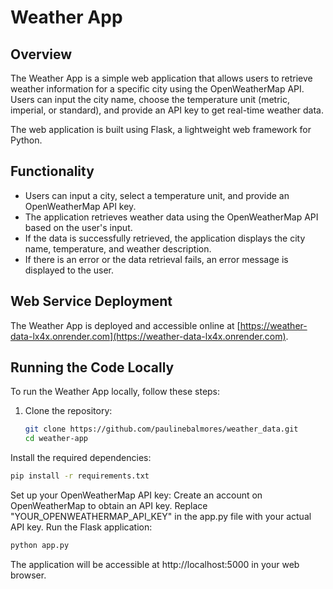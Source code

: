 # Weather App

## Overview

The Weather App is a simple web application that allows users to retrieve weather information for a specific city using the OpenWeatherMap API. Users can input the city name, choose the temperature unit (metric, imperial, or standard), and provide an API key to get real-time weather data.

The web application is built using Flask, a lightweight web framework for Python.

## Functionality

- Users can input a city, select a temperature unit, and provide an OpenWeatherMap API key.
- The application retrieves weather data using the OpenWeatherMap API based on the user's input.
- If the data is successfully retrieved, the application displays the city name, temperature, and weather description.
- If there is an error or the data retrieval fails, an error message is displayed to the user.

## Web Service Deployment

The Weather App is deployed and accessible online at [https://weather-data-lx4x.onrender.com](https://weather-data-lx4x.onrender.com).

## Running the Code Locally

To run the Weather App locally, follow these steps:

1. Clone the repository:

   ```bash
   git clone https://github.com/paulinebalmores/weather_data.git
   cd weather-app
   
Install the required dependencies:
```bash
pip install -r requirements.txt
```

Set up your OpenWeatherMap API key:
Create an account on OpenWeatherMap to obtain an API key.
Replace "YOUR_OPENWEATHERMAP_API_KEY" in the app.py file with your actual API key.
Run the Flask application:
```bash
python app.py
```
The application will be accessible at http://localhost:5000 in your web browser.
